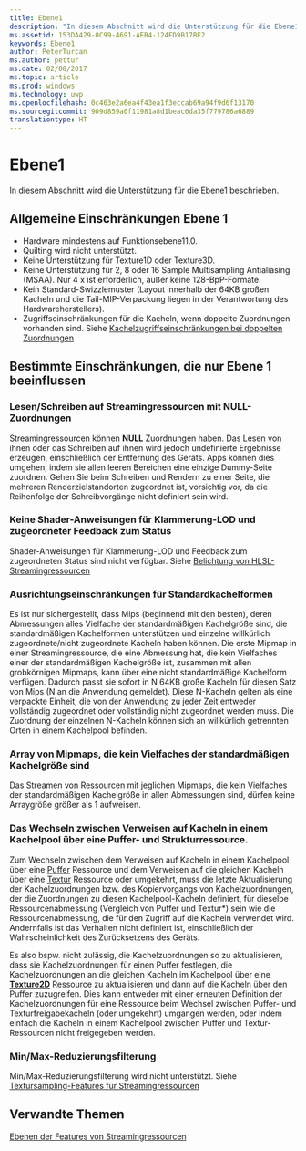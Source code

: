 ```yaml
---
title: Ebene1
description: "In diesem Abschnitt wird die Unterstützung für die Ebene1 beschrieben."
ms.assetid: 153DA429-0C99-4691-AEB4-124FD9B17BE2
keywords: Ebene1
author: PeterTurcan
ms.author: pettur
ms.date: 02/08/2017
ms.topic: article
ms.prod: windows
ms.technology: uwp
ms.openlocfilehash: 0c463e2a6ea4f43ea1f3eccab69a94f9d6f13170
ms.sourcegitcommit: 909d859a0f11981a8d1beac0da35f779786a6889
translationtype: HT
---
```

# <a name="tier-1"></a>Ebene1


In diesem Abschnitt wird die Unterstützung für die Ebene1 beschrieben.

## <a name="span-idtier1generallimitationsspanspan-idtier1generallimitationsspanspan-idtier1generallimitationsspantier-1-general-limitations"></a><span id="Tier_1_general_limitations"></span><span id="tier_1_general_limitations"></span><span id="TIER_1_GENERAL_LIMITATIONS"></span>Allgemeine Einschränkungen Ebene 1


-   Hardware mindestens auf Funktionsebene11.0.
-   Quilting wird nicht unterstützt.
-   Keine Unterstützung für Texture1D oder Texture3D.
-   Keine Unterstützung für 2, 8 oder 16 Sample Multisampling Antialiasing (MSAA). Nur 4 x ist erforderlich, außer keine 128-BpP-Formate.
-   Kein Standard-Swizzlemuster (Layout innerhalb der 64KB großen Kacheln und die Tail-MIP-Verpackung liegen in der Verantwortung des Hardwareherstellers).
-   Zugriffseinschränkungen für die Kacheln, wenn doppelte Zuordnungen vorhanden sind. Siehe [Kachelzugriffseinschränkungen bei doppelten Zuordnungen](tile-access-limitations-with-duplicate-mappings.md)

## <a name="span-idspecificlimitationsaffectingtier1onlyspanspan-idspecificlimitationsaffectingtier1onlyspanspan-idspecificlimitationsaffectingtier1onlyspanspecific-limitations-affecting-tier-1-only"></a><span id="Specific_limitations_affecting_tier_1_only"></span><span id="specific_limitations_affecting_tier_1_only"></span><span id="SPECIFIC_LIMITATIONS_AFFECTING_TIER_1_ONLY"></span>Bestimmte Einschränkungen, die nur Ebene 1 beeinflussen


### <a name="span-idreadingwritingtostreamingresourcesthathavenullmappingsspanspan-idreadingwritingtostreamingresourcesthathavenullmappingsspanspan-idreadingwritingtostreamingresourcesthathavenullmappingsspanreadingwriting-to-streaming-resources-that-have-null-mappings"></a><span id="Reading_writing_to_streaming_resources_that_have_NULL_mappings"></span><span id="reading_writing_to_streaming_resources_that_have_null_mappings"></span><span id="READING_WRITING_TO_STREAMING_RESOURCES_THAT_HAVE_NULL_MAPPINGS"></span>Lesen/Schreiben auf Streamingressourcen mit NULL-Zuordnungen

Streamingressourcen können **NULL** Zuordnungen haben. Das Lesen von ihnen oder das Schreiben auf ihnen wird jedoch undefinierte Ergebnisse erzeugen, einschließlich der Entfernung des Geräts. Apps können dies umgehen, indem sie allen leeren Bereichen eine einzige Dummy-Seite zuordnen. Gehen Sie beim Schreiben und Rendern zu einer Seite, die mehreren Renderzielstandorten zugeordnet ist, vorsichtig vor, da die Reihenfolge der Schreibvorgänge nicht definiert sein wird.

### <a name="span-idnoshaderinstructionsforclampinglodandmappedstatusfeedbackspanspan-idnoshaderinstructionsforclampinglodandmappedstatusfeedbackspanspan-idnoshaderinstructionsforclampinglodandmappedstatusfeedbackspanno-shader-instructions-for-clamping-lod-and-mapped-status-feedback"></a><span id="No_shader_instructions_for_clamping_LOD_and_mapped_status_feedback"></span><span id="no_shader_instructions_for_clamping_lod_and_mapped_status_feedback"></span><span id="NO_SHADER_INSTRUCTIONS_FOR_CLAMPING_LOD_AND_MAPPED_STATUS_FEEDBACK"></span>Keine Shader-Anweisungen für Klammerung-LOD und zugeordneter Feedback zum Status

Shader-Anweisungen für Klammerung-LOD und Feedback zum zugeordneten Status sind nicht verfügbar. Siehe [Belichtung von HLSL-Streamingressourcen](hlsl-streaming-resources-exposure.md)

### <a name="span-idalignmentconstraintsforstandardtileshapesspanspan-idalignmentconstraintsforstandardtileshapesspanspan-idalignmentconstraintsforstandardtileshapesspanalignment-constraints-for-standard-tile-shapes"></a><span id="Alignment_constraints_for_standard_tile_shapes"></span><span id="alignment_constraints_for_standard_tile_shapes"></span><span id="ALIGNMENT_CONSTRAINTS_FOR_STANDARD_TILE_SHAPES"></span>Ausrichtungseinschränkungen für Standardkachelformen

Es ist nur sichergestellt, dass Mips (beginnend mit den besten), deren Abmessungen alles Vielfache der standardmäßigen Kachelgröße sind, die standardmäßigen Kachelformen unterstützen und einzelne willkürlich zugeordnete/nicht zugeordnete Kacheln haben können. Die erste Mipmap in einer Streamingressource, die eine Abmessung hat, die kein Vielfaches einer der standardmäßigen Kachelgröße ist, zusammen mit allen grobkörnigen Mipmaps, kann über eine nicht standardmäßige Kachelform verfügen. Dadurch passt sie sofort in N 64KB große Kacheln für diesen Satz von Mips (N an die Anwendung gemeldet). Diese N-Kacheln gelten als eine verpackte Einheit, die von der Anwendung zu jeder Zeit entweder vollständig zugeordnet oder vollständig nicht zugeordnet werden muss. Die Zuordnung der einzelnen N-Kacheln können sich an willkürlich getrennten Orten in einem Kachelpool befinden.

### <a name="span-idarrayofmipmapsthatarentamultipleofstandardtilesizespanspan-idarrayofmipmapsthatarentamultipleofstandardtilesizespanspan-idarrayofmipmapsthatarentamultipleofstandardtilesizespanarray-of-mipmaps-that-arent-a-multiple-of-standard-tile-size"></a><span id="Array_of_mipmaps_that_aren_t_a_multiple_of_standard_tile_size"></span><span id="array_of_mipmaps_that_aren_t_a_multiple_of_standard_tile_size"></span><span id="ARRAY_OF_MIPMAPS_THAT_AREN_T_A_MULTIPLE_OF_STANDARD_TILE_SIZE"></span>Array von Mipmaps, die kein Vielfaches der standardmäßigen Kachelgröße sind

Das Streamen von Ressourcen mit jeglichen Mipmaps, die kein Vielfaches der standardmäßigen Kachelgröße in allen Abmessungen sind, dürfen keine Arraygröße größer als 1 aufweisen.

### <a name="span-idswitchingbetweenreferencingtilesinatilepoolviaabufferandtextureresourcespanspan-idswitchingbetweenreferencingtilesinatilepoolviaabufferandtextureresourcespanspan-idswitchingbetweenreferencingtilesinatilepoolviaabufferandtextureresourcespanswitching-between-referencing-tiles-in-a-tile-pool-via-a-buffer-and-texture-resource"></a><span id="Switching_between_referencing_tiles_in_a_tile_pool_via_a_Buffer_and_Texture_resource"></span><span id="switching_between_referencing_tiles_in_a_tile_pool_via_a_buffer_and_texture_resource"></span><span id="SWITCHING_BETWEEN_REFERENCING_TILES_IN_A_TILE_POOL_VIA_A_BUFFER_AND_TEXTURE_RESOURCE"></span>Das Wechseln zwischen Verweisen auf Kacheln in einem Kachelpool über eine Puffer- und Strukturressource.

Zum Wechseln zwischen dem Verweisen auf Kacheln in einem Kachelpool über eine [Puffer](introduction-to-buffers.md) Ressource und dem Verweisen auf die gleichen Kacheln über eine [Textur](introduction-to-textures.md) Ressource oder umgekehrt, muss die letzte Aktualisierung der Kachelzuordnungen bzw. des Kopiervorgangs von Kachelzuordnungen, der die Zuordnungen zu diesen Kachelpool-Kacheln definiert, für dieselbe Ressourcenabmessung (Vergleich von Puffer und Textur\*) sein wie die Ressourcenabmessung, die für den Zugriff auf die Kacheln verwendet wird. Andernfalls ist das Verhalten nicht definiert ist, einschließlich der Wahrscheinlichkeit des Zurücksetzens des Geräts.

Es also bspw. nicht zulässig, die Kachelzuordnungen so zu aktualisieren, dass sie Kachelzuordnungen für einen Puffer festlegen, die Kachelzuordnungen an die gleichen Kacheln im Kachelpool über eine [**Texture2D**](https://msdn.microsoft.com/library/windows/desktop/ff471525) Ressource zu aktualisieren und dann auf die Kacheln über den Puffer zuzugreifen. Dies kann entweder mit einer erneuten Definition der Kachelzuordnungen für eine Ressource beim Wechsel zwischen Puffer- und Texturfreigabekacheln (oder umgekehrt) umgangen werden, oder indem einfach die Kacheln in einem Kachelpool zwischen Puffer und Textur-Ressourcen nicht freigegeben werden.

### <a name="span-idminmaxreductionfilteringspanspan-idminmaxreductionfilteringspanspan-idminmaxreductionfilteringspanminmax-reduction-filtering"></a><span id="Min_Max_reduction_filtering"></span><span id="min_max_reduction_filtering"></span><span id="MIN_MAX_REDUCTION_FILTERING"></span>Min/Max-Reduzierungsfilterung

Min/Max-Reduzierungsfilterung wird nicht unterstützt. Siehe [Textursampling-Features für Streamingressourcen](streaming-resources-texture-sampling-features.md)

## <a name="span-idrelated-topicsspanrelated-topics"></a><span id="related-topics"></span>Verwandte Themen


[Ebenen der Features von Streamingressourcen](streaming-resources-features-tiers.md)

 

 




